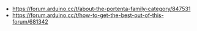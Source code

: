 - https://forum.arduino.cc/t/about-the-portenta-family-category/847531
- https://forum.arduino.cc/t/how-to-get-the-best-out-of-this-forum/681342
